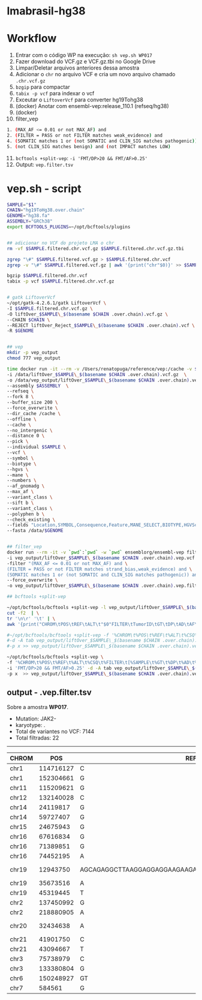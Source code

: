 # lmabrasil-hg38

# Workflow

1. Entrar com o código WP na execução: `sh vep.sh WP017`
2. Fazer download do VCF.gz e VCF.gz.tbi no Google Drive
3. Limpar/Deletar arquivos anteriores dessa amostra
4. Adicionar o `chr` no arquivo VCF e cria um novo arquivo chamado `.chr.vcf.gz`
5. `bzgip` para compactar
6. `tabix -p vcf` para indexar o vcf
7. Exceutar o `LiftoverVcf` para converter hg19Tohg38
8. (docker) Anotar com ensembl-vep:release_110.1 (refseq/hg38)
9. (docker)
10. filter_vep

```bash
1. (MAX_AF <= 0.01 or not MAX_AF) and
2. (FILTER = PASS or not FILTER matches weak_evidence) and
4. (SOMATIC matches 1 or (not SOMATIC and CLIN_SIG matches pathogenic)) and
5. (not CLIN_SIG matches benign) and (not IMPACT matches LOW)
```

11. `bcftools +split-vep`: `-i 'FMT/DP>20 && FMT/AF>0.25'`
12. Output: `vep.filter.tsv`


# vep.sh - script

```bash
SAMPLE="$1"
CHAIN="hg19ToHg38.over.chain"
GENOME="hg38.fa"
ASSEMBLY="GRCh38"
export BCFTOOLS_PLUGINS=~/opt/bcftools/plugins


## adicionar no VCF do projeto LMA o chr
rm -vf $SAMPLE.filtered.chr.vcf.gz $SAMPLE.filtered.chr.vcf.gz.tbi

zgrep "\#" $SAMPLE.filtered.vcf.gz > $SAMPLE.filtered.chr.vcf
zgrep -v "\#" $SAMPLE.filtered.vcf.gz | awk '{print("chr"$0)}' >> $SAMPLE.filtered.chr.vcf

bgzip $SAMPLE.filtered.chr.vcf
tabix -p vcf $SAMPLE.filtered.chr.vcf.gz


# gatk LiftoverVcf
~/opt/gatk-4.2.6.1/gatk LiftoverVcf \
-I $SAMPLE.filtered.chr.vcf.gz \
-O liftOver_$SAMPLE\_$(basename $CHAIN .over.chain).vcf.gz \
--CHAIN $CHAIN \
--REJECT liftOver_Reject_$SAMPLE\_$(basename $CHAIN .over.chain).vcf \
-R $GENOME


## vep
mkdir -p vep_output
chmod 777 vep_output

time docker run -it --rm -v /Users/renatopuga/reference/vep:/cache -v $(pwd):/data ensemblorg/ensembl-vep:release_110.1 vep \
-i /data/liftOver_$SAMPLE\_$(basename $CHAIN .over.chain).vcf.gz  \
-o /data/vep_output/liftOver_$SAMPLE\_$(basename $CHAIN .over.chain).vep.vcf \
--assembly $ASSEMBLY  \
--refseq \
--fork 8 \
--buffer_size 200 \
--force_overwrite \
--dir_cache /cache \
--offline \
--cache \
--no_intergenic \
--distance 0 \
--pick \
--individual $SAMPLE \
--vcf \
--symbol \
--biotype \
--hgvs \
--mane \
--numbers \
--af_gnomadg \
--max_af \
--variant_class \
--sift b \
--variant_class \
--polyphen b \
--check_existing \
--fields "Location,SYMBOL,Consequence,Feature,MANE_SELECT,BIOTYPE,HGVSc,HGVSp,EXON,INTRON,VARIANT_CLASS,SIFT,PolyPhen,gnomADg_AF,MAX_AF,IMPACT,CLIN_SIG,SOMATIC,Existing_variation" \
--fasta /data/$GENOME


## filter_vep
docker run --rm -it -v `pwd`:`pwd` -w `pwd` ensemblorg/ensembl-vep filter_vep \
-i vep_output/liftOver_$SAMPLE\_$(basename $CHAIN .over.chain).vep.vcf \
-filter "(MAX_AF <= 0.01 or not MAX_AF) and \
(FILTER = PASS or not FILTER matches strand_bias,weak_evidence) and \
(SOMATIC matches 1 or (not SOMATIC and CLIN_SIG matches pathogenic)) and (not CLIN_SIG matches benign) and (not IMPACT matches LOW)"  \
--force_overwrite \
-o vep_output/liftOver_$SAMPLE\_$(basename $CHAIN .over.chain).vep.filter.vcf

## bcftools +split-vep

~/opt/bcftools/bcftools +split-vep -l vep_output/liftOver_$SAMPLE\_$(basename $CHAIN .over.chain).vep.filter.vcf | \
cut -f2  | \
tr '\n\r' '\t' | \
awk '{print("CHROM\tPOS\tREF\tALT\t"$0"FILTER\tTumorID\tGT\tDP\tAD\tAF\tNormalID\tGT\tDP\tAD\tAF")}' > vep_output/liftOver_$SAMPLE\_$(basename $CHAIN .over.chain).vep.filter.tsv

#~/opt/bcftools/bcftools +split-vep -f '%CHROM\t%POS\t%REF\t%ALT\t%CSQ\t%FILTER\t[%GT\t%DP\t%AD\t%AF\t]\n' \
#-d -A tab vep_output/liftOver_$SAMPLE\_$(basename $CHAIN .over.chain).vep.filter.vcf \
#-p x >> vep_output/liftOver_$SAMPLE\_$(basename $CHAIN .over.chain).vep.tsv

~/opt/bcftools/bcftools +split-vep \
-f '%CHROM\t%POS\t%REF\t%ALT\t%CSQ\t%FILTER\t[%SAMPLE\t%GT\t%DP\t%AD\t%AF\t]\n' \
-i 'FMT/DP>20 && FMT/AF>0.25' -d -A tab vep_output/liftOver_$SAMPLE\_$(basename $CHAIN .over.chain).vep.filter.vcf \
-p x  >> vep_output/liftOver_$SAMPLE\_$(basename $CHAIN .over.chain).vep.filter.tsv

```

## output - .vep.filter.tsv

Sobre a amostra **WP017**.

- Mutation: JAK2-
- karyotype: .
- Total de variantes no VCF: 7144
- Total filtradas: 22

---


| CHROM | POS       | REF                                                   | ALT        | Location                | SYMBOL   | Consequence             | Feature        | MANE_SELECT        | BIOTYPE        | HGVSc                        | HGVSp                          | EXON  | INTRON | VARIANT_CLASS       | SIFT                             | PolyPhen                 | gnomADg_AF  | MAX_AF     | IMPACT   | CLIN_SIG                       | SOMATIC     | Existing_variation                                           | FILTER                                                 | TumorID | GT      | DP   | AD         | AF                | NormalID | GT   | DP   | AD         | AF                |
| ----- | --------- | ----------------------------------------------------- | ---------- | ----------------------- | -------- | ----------------------- | -------------- | ------------------ | -------------- | ---------------------------- | ------------------------------ | ----- | ------ | ------------------- | -------------------------------- | ------------------------ | ----------- | ---------- | -------- | ------------------------------ | ----------- | ------------------------------------------------------------ | ------------------------------------------------------ | ------- | ------- | ---- | ---------- | ----------------- | -------- | ---- | ---- | ---------- | ----------------- |
| chr1  | 114716127 | C                                                     | T          | chr1:114716127          | NRAS     | missense_variant        | NM_002524.5    | ENST00000369535.5  | protein_coding | NM_002524.5:c.34G>A          | NP_002515.1:p.Gly12Ser         | 2/7   | .      | SNV                 | deleterious_low_confidence(0.02) | .                        | .           | .          | MODERATE | pathogenic&likely_pathogenic   | 0&0&0&1&1&1 | rs121913250&CM136798&CM177295&COSV54736487&COSV54736621&COSV54736940 | PASS                                                   | WP017   | 0/1     | 232  | 117,115    | 0.504             | WP018    | 0/0  | 155  | 152,3      | 0.028             |
| chr1  | 152304661 | G                                                     | C          | chr1:152304661          | FLG      | missense_variant        | NM_002016.2    | ENST00000368799.2  | protein_coding | NM_002016.2:c.10225C>G       | NP_002007.1:p.Arg3409Gly       | 3/3   | .      | SNV                 | tolerated(0.9)                   | benign(0.001)            | 0.0000804   | 0.004      | MODERATE | .                              | 0&0&1&1     | rs201356558&CM147321&COSV100911827&COSV64242759              | clustered_events;haplotype;strand_bias                 | WP017   | 0\|1    | 22   | 17,5       | 0.261             |          |      |      |            |                   |
| chr11 | 115209621 | G                                                     | A          | chr11:115209621         | CADM1    | missense_variant        | NM_001301043.2 | ENST00000331581.11 | protein_coding | NM_001301043.2:c.1031C>T     | NP_001287972.1:p.Thr344Ile     | 8/12  | .      | SNV                 | tolerated(0.26)                  | benign(0.027)            | .           | .          | MODERATE | .                              | 1           | COSV100523062                                                | PASS                                                   | WP017   | 0/1     | 44   | 19,25      | 0.694             | WP018    | 0/0  | 25   | 24,1       | 0.082             |
| chr12 | 132140028 | C                                                     | T          | chr12:132140028         | DDX51    | intron_variant          | NM_175066.4    | ENST00000397333.4  | protein_coding | NM_175066.4:c.1775+70G>A     | .                              | .     | 12/14  | SNV                 | .                                | .                        | 0.00002628  | 0.001      | MODIFIER | .                              | 0&1         | rs117634899&COSV57959025                                     | PASS                                                   | WP017   | 0/1     | 343  | 168,175    | 0.504             | WP018    | 0/0  | 168  | 167,1      | 0.013             |
| chr14 | 24119817  | G                                                     | A          | chr14:24119817          | DCAF11   | missense_variant        | NM_025230.5    | ENST00000446197.8  | protein_coding | NM_025230.5:c.1013G>A        | NP_079506.3:p.Arg338His        | 11/15 | .      | SNV                 | deleterious(0)                   | probably_damaging(0.998) | .           | .          | MODERATE | .                              | 1           | COSV58109096                                                 | PASS                                                   | WP017   | 0/1     | 54   | 39,15      | 0.307             | WP018    | 0/0  | 45   | 45,0       | 0.021             |
| chr14 | 59727407  | G                                                     | A          | chr14:59727407          | RTN1     | missense_variant        | NM_021136.3    | ENST00000267484.10 | protein_coding | NM_021136.3:c.1277C>T        | NP_066959.1:p.Ala426Val        | 3/9   | .      | SNV                 | tolerated(0.42)                  | benign(0.013)            | .           | 0.00003378 | MODERATE | .                              | 0&1         | rs775149031&COSV99957109                                     | PASS                                                   | WP017   | 0/1     | 198  | 100,98     | 0.484             | WP018    | 0/0  | 105  | 104,1      | 0.018             |
| chr15 | 24675943  | G                                                     | A          | chr15:24675943          | NPAP1    | missense_variant        | NM_018958.3    | ENST00000329468.5  | protein_coding | NM_018958.3:c.76G>A          | NP_061831.2:p.Ala26Thr         | 1/1   | .      | SNV                 | tolerated(0.41)                  | benign(0)                | 0.00001315  | 0.00002413 | MODERATE | .                              | 0&1         | rs759520625&COSV100274550                                    | PASS                                                   | WP017   | 0/1     | 247  | 119,128    | 0.519             | WP018    | 0/0  | 141  | 137,4      | 0.037             |
| chr16 | 67616834  | G                                                     | A          | chr16:67616834          | CTCF     | missense_variant        | NM_006565.4    | ENST00000264010.10 | protein_coding | NM_006565.4:c.1042G>A        | NP_006556.1:p.Glu348Lys        | 5/12  | .      | SNV                 | deleterious(0)                   | possibly_damaging(0.631) | .           | .          | MODERATE | .                              | 1           | COSV50461493                                                 | PASS                                                   | WP017   | 0/1     | 224  | 101,123    | 0.538             | WP018    | 0/0  | 68   | 66,2       | 0.044             |
| chr16 | 71389851  | G                                                     | A          | chr16:71389851          | CALB2    | missense_variant        | NM_001740.5    | ENST00000302628.9  | protein_coding | NM_001740.5:c.802G>A         | NP_001731.2:p.Glu268Lys        | 11/11 | .      | SNV                 | deleterious(0.04)                | .                        | 0.0003548   | 0.003458   | MODERATE | .                              | 0&1         | rs143855539&COSV56941045                                     | PASS                                                   | WP017   | 0/1     | 158  | 91,67      | 0.443             | WP018    | 0/0  | 87   | 85,2       | 0.037             |
| chr16 | 74452195  | A                                                     | C          | chr16:74452195          | GLG1     | 3_prime_UTR_variant     | NM_001145667.2 | ENST00000422840.7  | protein_coding | NM_001145667.2:c.*972T>G     | .                              | 26/26 | .      | SNV                 | .                                | .                        | 0.000006598 | 0.00001475 | MODIFIER | .                              | 0&1         | rs879190793&COSV99215916                                     | base_qual;normal_artifact;strand_bias                  | WP017   | 0/1     | 49   | 30,19      | 0.357             | WP018    | 0/0  | 23   | 21,2       | 0.064             |
| chr19 | 12943750  | AGCAGAGGCTTAAGGAGGAGGAAGAAGACAAGAAACGCAAAGAGGAGGAGGAG | A          | chr19:12943751-12943802 | CALR     | frameshift_variant      | NM_004343.4    | ENST00000316448.10 | protein_coding | NM_004343.4:c.1099_1150del   | NP_004334.1:p.Leu367ThrfsTer46 | 9/9   | .      | deletion            | .                                | .                        | 0.00001971  | 0.0000655  | HIGH     | pathogenic                     | .           | rs1555760738                                                 | PASS                                                   | WP017   | 0/1     | 102  | 62,40      | 0.416             | WP018    | 0/0  | 50   | 50,0       | 0.022             |
| chr19 | 35673516  | A                                                     | C          | chr19:35673516          | UPK1A    | missense_variant        | NM_007000.4    | ENST00000222275.3  | protein_coding | NM_007000.4:c.439A>C         | NP_008931.1:p.Thr147Pro        | 5/8   | .      | SNV                 | deleterious(0)                   | probably_damaging(0.998) | .           | 0.004605   | MODERATE | .                              | 0&1         | rs772813244&COSV104382444                                    | normal_artifact;position;strand_bias                   | WP017   | 0/1     | 48   | 36,12      | 0.253             | WP018    | 0/0  | 21   | 19,2       | 0.05              |
| chr19 | 45319445  | T                                                     | G          | chr19:45319445          | CKM      | intron_variant          | NM_001824.5    | ENST00000221476.4  | protein_coding | NM_001824.5:c.193+76A>C      | .                              | .     | 2/7    | SNV                 | .                                | .                        | 0.0004068   | 0.001523   | MODIFIER | .                              | 0&1         | rs901522342&COSV55534846                                     | PASS                                                   | WP017   | 0/1     | 36   | 21,15      | 0.407             |          |      |      |            |                   |
| chr2  | 137450992 | G                                                     | A          | chr2:137450992          | THSD7B   | missense_variant        | NM_001316349.2 | ENST00000409968.6  | protein_coding | NM_001316349.2:c.3107G>A     | NP_001303278.1:p.Arg1036Gln    | 15/28 | .      | SNV                 | deleterious(0)                   | probably_damaging(0.999) | 0.00005261  | 0.000478   | MODERATE | .                              | 0&1         | rs780774101&COSV55693881                                     | PASS                                                   | WP017   | 0/1     | 86   | 47,39      | 0.452             | WP018    | 0/0  | 54   | 52,2       | 0.057             |
| chr2  | 218880905 | A                                                     | C          | chr2:218880905          | WNT10A   | 5_prime_UTR_variant     | NM_025216.3    | ENST00000258411.8  | protein_coding | NM_025216.3:c.-91A>C         | .                              | 1/4   | .      | SNV                 | .                                | .                        | 0.0003093   | 0.0005245  | MODIFIER | .                              | 0&1         | rs993736779&COSV51461763                                     | base_qual;normal_artifact;strand_bias                  | WP017   | 0/1     | 63   | 43,20      | 0.265             | WP018    | 0/0  | 34   | 30,4       | 0.043             |
| chr20 | 32434638  | A                                                     | AG         | chr20:32434638-32434639 | ASXL1    | frameshift_variant      | NM_015338.6    | ENST00000375687.10 | protein_coding | NM_015338.6:c.1934dup        | NP_056153.2:p.Gly646TrpfsTer12 | 13/13 | .      | insertion           | .                                | .                        | 0.0006444   | 0.001739   | HIGH     | likely_pathogenic&pathogenic   | 0&1         | rs750318549&COSV60102510                                     | PASS                                                   | WP017   | 0/1     | 118  | 59,59      | 0.492             | WP018    | 0/0  | 62   | 60,2       | 0.045             |
| chr21 | 41901750  | C                                                     | T          | chr21:41901750          | C2CD2    | splice_acceptor_variant | NM_015500.2    | ENST00000380486.4  | protein_coding | NM_015500.2:c.1433-1G>A      | .                              | .     | 11/13  | SNV                 | .                                | .                        | .           | .          | HIGH     | .                              | 1           | COSV61599711                                                 | normal_artifact                                        | WP017   | 0/1     | 118  | 65,53      | 0.46              | WP018    | 0/0  | 84   | 80,4       | 0.052             |
| chr21 | 43094667  | T                                                     | G          | chr21:43094667          | U2AF1    | missense_variant        | NM_006758.3    | ENST00000291552.9  | protein_coding | NM_006758.3:c.470A>C         | NP_006749.1:p.Gln157Pro        | 6/8   | .      | SNV                 | deleterious_low_confidence(0)    | possibly_damaging(0.541) | 0.00007313  | 0.0001146  | MODERATE | not_provided&likely_pathogenic | 0&1&1       | rs371246226&COSV52341120&COSV52341147                        | PASS                                                   | WP017   | 0/1     | 163  | 89,74      | 0.457             | WP018    | 0/0  | 107  | 105,2      | 0.029             |
| chr3  | 75738979  | C                                                     | T,A        | chr3:75738979           | ZNF717   | missense_variant        | NM_001290208.3 | ENST00000652011.2  | protein_coding | NM_001290208.3:c.644G>T      | NP_001277137.1:p.Gly215Val     | 5/5   | .      | SNV                 | tolerated(0.16)                  | benign(0.005)            | .           | .          | MODERATE | .                              | 0&1&1       | rs113708852&COSV68858146&COSV68859883                        | clustered_events;germline;multiallelic;normal_artifact | WP017   | 0/1/2   | 628  | 329,25,274 | 0.026,0.541       | WP018    | 0/0  | 301  | 143,10,148 | 0.022,0.582       |
| chr3  | 133380804 | G                                                     | A          | chr3:133380804          | TMEM108  | missense_variant        | NM_023943.4    | ENST00000321871.11 | protein_coding | NM_023943.4:c.1093G>A        | NP_076432.1:p.Asp365Asn        | 4/6   | .      | SNV                 | tolerated(0.26)                  | benign(0.003)            | 0.000006572 | 0.001      | MODERATE | .                              | 0&1         | rs79118437&COSV58878167                                      | PASS                                                   | WP017   | 0/1     | 204  | 119,85     | 0.413             | WP018    | 0/0  | 159  | 156,3      | 0.026             |
| chr6  | 150248927 | GT                                                    | G,GTT,GTTT | chr6:150248928          | PPP1R14C | 3_prime_UTR_variant     | NM_030949.3    | ENST00000361131.5  | protein_coding | NM_030949.3:c.*109_*108insTT | .                              | 4/4   | .      | sequence_alteration | .                                | .                        | 0.0002068   | 0.0008587  | MODIFIER | .                              | 0&1         | rs369389461&COSV63175733                                     | germline;multiallelic;normal_artifact                  | WP017   | 0/1/2/3 | 115  | 43,58,10,4 | 0.457,0.083,0.035 | WP018    | 0/0  | 68   | 37,26,4,1  | 0.362,0.061,0.026 |
| chr7  | 584561    | G                                                     | A          | chr7:584561             | PRKAR1B  | missense_variant        | NM_001164760.2 | ENST00000537384.6  | protein_coding | NM_001164760.2:c.716C>T      | NP_001158232.1:p.Thr239Met     | 8/11  | .      | SNV                 | deleterious_low_confidence(0)    | possibly_damaging(0.817) | .           | .          | MODERATE | .                              | 1           | COSV64319594                                                 | PASS                                                   | WP017   | 0/1     | 118  | 62,56      | 0.474             | WP018    | 0/0  | 63   | 62,1       | 0.033             |
